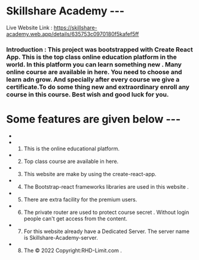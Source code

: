 # Skillshare Academy ---
 
Live Website Link : https://skillshare-academy.web.app/details/635753c0970180f5kafef5ff

### Introduction : This project was bootstrapped with Create React App. This is the top class online education platform in the world. In this platform you can learn something new . Many online course are available in here. You need to choose and learn adn grow. And specially after every course we give a certificate.To do some thing new and extraordinary enroll any course in this course. Best wish and good luck for you. 

# Some features are given below ---  
* 
* 1. This is the online educational platform.
* 2. Top class course are available in here.
* 3. This website are make by using the create-react-app.
* 4. The Bootstrap-react frameworks libraries are used in this website .
* 5. There are extra facility for the premium users. 
* 6. The private router are used to protect course secret . Without login people can't get access from the content.
* 7. For this website already have a Dedicated Server. The server name is Skillshare-Academy-server.
* 8. The © 2022 Copyright:RHD-Limit.com .